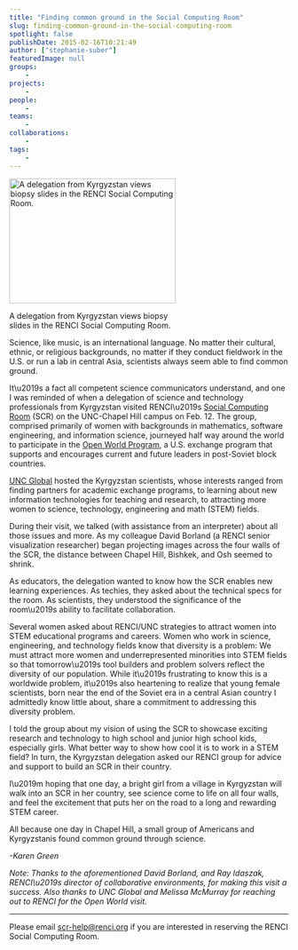 ```yaml
---
title: "Finding common ground in the Social Computing Room"
slug: finding-common-ground-in-the-social-computing-room
spotlight: false
publishDate: 2015-02-16T10:21:49
author: ["stephanie-suber"]
featuredImage: null
groups:
    - 
projects:
    - 
people:
    - 
teams: 
    - 
collaborations:
    - 
tags:
    - 
---
```

<div id="attachment_14395" class="wp-caption alignleft" style="width: 300px"><a href="https://renci.org/wp-content/uploads/2015/02/Kyrgyzstan3.jpg"  rel="lightbox[roadtrip]"><img class="size-medium wp-image-14395" src="https://renci.org/wp-content/uploads/2015/02/Kyrgyzstan3-300x225.jpg" alt="A delegation from Kyrgyzstan views biopsy slides in the RENCI Social Computing Room. " width="300" height="225" srcset="https://renci.org/wp-content/uploads/2015/02/Kyrgyzstan3-300x225.jpg 300w, https://renci.org/wp-content/uploads/2015/02/Kyrgyzstan3-1024x768.jpg 1024w, https://renci.org/wp-content/uploads/2015/02/Kyrgyzstan3-640x480.jpg 640w" sizes="(max-width: 300px) 100vw, 300px" /></a></p>
<p class="wp-caption-text">A delegation from Kyrgyzstan views biopsy slides in the RENCI Social Computing Room.</p>
</div>
<p>Science, like music, is an international language. No matter their cultural, ethnic, or religious backgrounds, no matter if they conduct fieldwork in the U.S. or run a lab in central Asia, scientists always seem able to find common ground.</p>
<p>It\u2019s a fact all competent science communicators understand, and one I was reminded of when a delegation of science and technology professionals from Kyrgyzstan visited RENCI\u2019s <a href="https://renci.org/news/built-for-interaction/" target="_blank">Social Computing Room</a> (SCR) on the UNC-Chapel Hill campus on Feb. 12. The group, comprised primarily of women with backgrounds in mathematics, software engineering, and information science, journeyed half way around the world to participate in the <a href="http://www.openworld.gov/" target="_blank">Open World Program</a>, a U.S. exchange program that supports and encourages current and future leaders in post-Soviet block countries.</p>
<p><!--more--></p>
<p><a href="http://global.unc.edu/" target="_blank">UNC Global</a> hosted the Kyrgyzstan scientists, whose interests ranged from finding partners for academic exchange programs, to learning about new information technologies for teaching and research, to attracting more women to science, technology, engineering and math (STEM) fields.</p>
<p>During their visit, we talked (with assistance from an interpreter) about all those issues and more. As my colleague David Borland (a RENCI senior visualization researcher) began projecting images across the four walls of the SCR, the distance between Chapel Hill, Bishkek, and Osh seemed to shrink.</p>
<p>As educators, the delegation wanted to know how the SCR enables new learning experiences. As techies, they asked about the technical specs for the room. As scientists, they understood the significance of the room\u2019s ability to facilitate collaboration.</p>
<p>Several women asked about RENCI/UNC strategies to attract women into STEM educational programs and careers. Women who work in science, engineering, and technology fields know that diversity is a problem: We must attract more women and underrepresented minorities into STEM fields so that tomorrow\u2019s tool builders and problem solvers reflect the diversity of our population. While it\u2019s frustrating to know this is a worldwide problem, it\u2019s also heartening to realize that young female scientists, born near the end of the Soviet era in a central Asian country I admittedly know little about, share a commitment to addressing this diversity problem.</p>
<p>I told the group about my vision of using the SCR to showcase exciting research and technology to high school and junior high school kids, especially girls. What better way to show how cool it is to work in a STEM field? In turn, the Kyrgyzstan delegation asked our RENCI group for advice and support to build an SCR in their country.</p>
<p>I\u2019m hoping that one day, a bright girl from a village in Kyrgyzstan will walk into an SCR in her country, see science come to life on all four walls, and feel the excitement that puts her on the road to a long and rewarding STEM career.</p>
<p>All because one day in Chapel Hill, a small group of Americans and Kyrgyzstanis found common ground through science.</p>
<p><em>-Karen Green</em></p>
<p><em>Note: Thanks to the aforementioned David Borland, and Ray Idaszak, RENCI\u2019s director of collaborative environments, for making this visit a success. Also thanks to UNC Global and Melissa McMurray for reaching out to RENCI for the Open World visit.<br />
</em></p>
<hr />
<p class="p1"><span class="s1">Please email <a href="mailto:scr-help@renci.org"><span class="s2">scr-help@renci.org</span></a> if you are interested in reserving the RENCI Social Computing Room.</span></p>
<!-- AddThis Advanced Settings generic via filter on the_content --><!-- AddThis Share Buttons generic via filter on the_content -->
